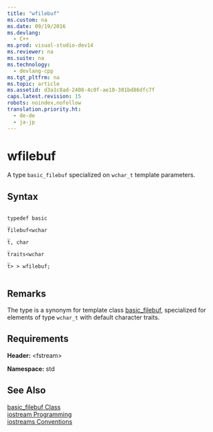 ```yaml
---
title: "wfilebuf"
ms.custom: na
ms.date: 09/19/2016
ms.devlang: 
  - C++
ms.prod: visual-studio-dev14
ms.reviewer: na
ms.suite: na
ms.technology: 
  - devlang-cpp
ms.tgt_pltfrm: na
ms.topic: article
ms.assetid: d3a1c8ad-2408-4c0f-ae10-381bd86dfc7f
caps.latest.revision: 15
robots: noindex,nofollow
translation.priority.ht: 
  - de-de
  - ja-jp
---
```

# wfilebuf
A type `basic_filebuf` specialized on `wchar_t` template parameters.  
  
## Syntax  
  
```  
  
typedef basic  
_  
filebuf<wchar  
_  
t, char  
_  
traits<wchar  
_  
t> > wfilebuf;  
  
```  
  
## Remarks  
 The type is a synonym for template class [basic_filebuf](../vs140/basic_filebuf-Class.md), specialized for elements of type `wchar_t` with default character traits.  
  
## Requirements  
 **Header:** <fstream\>  
  
 **Namespace:** std  
  
## See Also  
 [basic_filebuf Class](../vs140/basic_filebuf-Class.md)   
 [iostream Programming](../vs140/iostream-Programming.md)   
 [iostreams Conventions](../vs140/iostreams-Conventions.md)